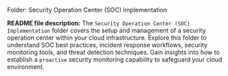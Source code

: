 Folder: Security Operation Center (SOC) Implementation

**README file description:**
The `Security Operation Center (SOC) Implementation` folder covers the setup and management of a security operation center within your cloud infrastructure. Explore this folder to understand SOC best practices, incident response workflows, security monitoring tools, and threat detection techniques. Gain insights into how to establish a `proactive` security monitoring capability to safeguard your cloud environment.

